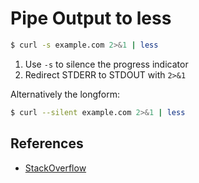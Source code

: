 # Pipe Output to less

```bash
$ curl -s example.com 2>&1 | less
```

1. Use `-s` to silence the progress indicator
1. Redirect STDERR to STDOUT with `2>&1`

Alternatively the longform:

```bash
$ curl --silent example.com 2>&1 | less
```

## References

- [StackOverflow](https://stackoverflow.com/questions/5427454/how-do-i-pipe-or-redirect-the-output-of-curl-v)
